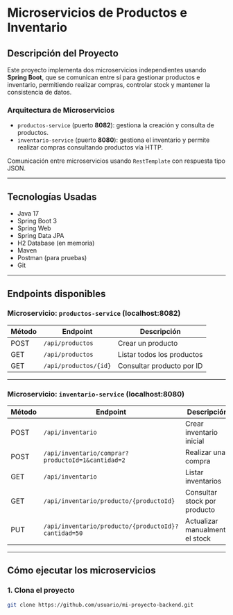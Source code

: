 #  Microservicios de Productos e Inventario

## Descripción del Proyecto

Este proyecto implementa dos microservicios independientes usando **Spring Boot**, que se comunican entre sí para gestionar productos e inventario, permitiendo realizar compras, controlar stock y mantener la consistencia de datos.

### Arquitectura de Microservicios

- `productos-service` (puerto **8082**): gestiona la creación y consulta de productos.
- `inventario-service` (puerto **8080**): gestiona el inventario y permite realizar compras consultando productos vía HTTP.

Comunicación entre microservicios usando `RestTemplate` con respuesta tipo JSON.

---

## Tecnologías Usadas

- Java 17
- Spring Boot 3
- Spring Web
- Spring Data JPA
- H2 Database (en memoria)
- Maven
- Postman (para pruebas)
- Git

---

##  Endpoints disponibles

### Microservicio: `productos-service` (localhost:8082)

| Método | Endpoint                          | Descripción                  |
|--------|-----------------------------------|------------------------------|
| POST   | `/api/productos`                 | Crear un producto            |
| GET    | `/api/productos`                 | Listar todos los productos   |
| GET    | `/api/productos/{id}`            | Consultar producto por ID    |

---

### Microservicio: `inventario-service` (localhost:8080)

| Método | Endpoint                                                     | Descripción                          |
|--------|--------------------------------------------------------------|--------------------------------------|
| POST   | `/api/inventario`                                            | Crear inventario inicial             |
| POST   | `/api/inventario/comprar?productoId=1&cantidad=2`            | Realizar una compra                  |
| GET    | `/api/inventario`                                            | Listar inventarios                   |
| GET    | `/api/inventario/producto/{productoId}`                      | Consultar stock por producto         |
| PUT    | `/api/inventario/producto/{productoId}?cantidad=50`          | Actualizar manualmente el stock      |

---

## Cómo ejecutar los microservicios

### 1. Clona el proyecto
```bash
git clone https://github.com/usuario/mi-proyecto-backend.git
